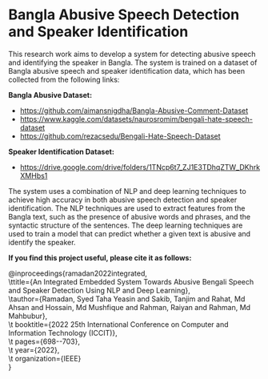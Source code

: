 # Bangla Abusive Speech Detection and Speaker Identification

This research work aims to develop a system for detecting abusive speech and identifying the speaker in Bangla. The system is trained on a dataset of Bangla abusive speech and speaker identification data, which has been collected from the following links:

**Bangla Abusive Dataset:**
  - https://github.com/aimansnigdha/Bangla-Abusive-Comment-Dataset <br/>
  - https://www.kaggle.com/datasets/naurosromim/bengali-hate-speech-dataset <br/>
  - https://github.com/rezacsedu/Bengali-Hate-Speech-Dataset <br/>

**Speaker Identification Dataset:** 
  - https://drive.google.com/drive/folders/1TNcp6t7_ZJ1E3TDhqZTW_DKhrkXMHbs1

The system uses a combination of NLP and deep learning techniques to achieve high accuracy in both abusive speech detection and speaker identification. The NLP techniques are used to extract features from the Bangla text, such as the presence of abusive words and phrases, and the syntactic structure of the sentences. The deep learning techniques are used to train a model that can predict whether a given text is abusive and identify the speaker.

**If you find this project useful, please cite it as follows:**

@inproceedings{ramadan2022integrated, <br/>
\ttitle={An Integrated Embedded System Towards Abusive Bengali Speech and Speaker Detection Using NLP and Deep Learning},  <br/>
\tauthor={Ramadan, Syed Taha Yeasin and Sakib, Tanjim and Rahat, Md Ahsan and Hossain, Md Mushfique and Rahman, Raiyan and Rahman, Md Mahbubur},  <br/>
\t  booktitle={2022 25th International Conference on Computer and Information Technology (ICCIT)},  <br/>
\t  pages={698--703},  <br/>
\t  year={2022},  <br/>
\t  organization={IEEE} <br/>
} <br/>
 <br/>

